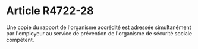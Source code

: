 # Article R4722-28

Une copie du rapport de l'organisme accrédité est adressée simultanément par l'employeur au service de prévention de l'organisme de sécurité sociale compétent.
